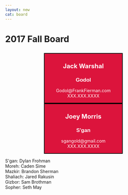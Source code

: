 ```yaml
---
layout: new
cat: board
---
```

<style>
ul {
    list-style-type: none;
}
li {
   display: inline;
}
.godol-board {
	background: Crimson;
	float: center;
	clear: both;
   width: 250px;
   color: White;
	text-align: center;
}

div.godol-board {
   margin: auto;
   border: 2px solid Black;
}
h1.godol-board {
	font-size: 20px;
}

h2.godol-board {
	font-size: 17px;
	font-family: Arial;
}	


.sgana-board {
	background: Crimson;
	float: center;
	clear: both;
   width: 250px;
   color: White;
	text-align: center;
}

div.sgana-board {
   margin: auto;
   border: 2px solid Black;
}
h1.sgana-board {
	font-size: 20px;
}

h2.sgana-board {
	font-size: 17px;
	font-family: Arial;
}
</style>

<h1>

2017 Fall Board

</h1>

<div class="godol-board"> 
         <h1 class="godol-board">Jack Warshal</h1>
	 <h2 class="godol-board">Godol</h2>
	 <p class="godol-board">Godol@FrankFierman.com<br>
	 XXX.XXX.XXXX</p>
	 </div>

<div class="sgana-board"> 
         <h1 class="sgana-board">Joey Morris</h1>
	 <h2 class="sgana-board">S'gan</h2>
	 <p class="sgana-board">sgangold@gmail.com<br>
	 XXX.XXX.XXXX</p>
	 </div>

<p>
         S'gan: Dylan Frohman<br>
         Moreh: Caden Sime<br>
         Mazkir: Brandon Sherman<br>
         Shaliach: Jared Rakusin<br>
         Gizbor: Sam Brothman<br>
         Sopher: Seth May

</p>
